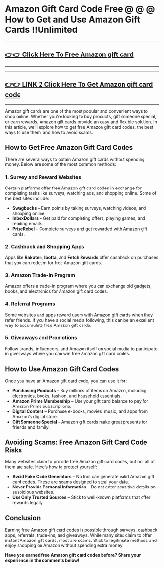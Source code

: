 # Amazon Gift Card Code Free @ @ @ How to Get and Use Amazon Gift Cards !!Unlimited

---
## [👉👉 Click Here To Free Amazon gift card](https://bgri.site/amazon/)
---



---
## [👉👉 LINK 2 Click Here To Get Amazon gift card code](https://bgri.site/amazon/)
---



Amazon gift cards are one of the most popular and convenient ways to shop online. Whether you're looking to buy products, gift someone special, or earn rewards, Amazon gift cards provide an easy and flexible solution. In this article, we’ll explore how to get free Amazon gift card codes, the best ways to use them, and how to avoid scams.

## How to Get Free Amazon Gift Card Codes
There are several ways to obtain Amazon gift cards without spending money. Below are some of the most common methods:

### 1. **Survey and Reward Websites**
Certain platforms offer free Amazon gift card codes in exchange for completing tasks like surveys, watching ads, and shopping online. Some of the best sites include:
   - **Swagbucks** – Earn points by taking surveys, watching videos, and shopping online.
   - **InboxDollars** – Get paid for completing offers, playing games, and reading emails.
   - **PrizeRebel** – Complete surveys and get rewarded with Amazon gift cards.

### 2. **Cashback and Shopping Apps**
Apps like **Rakuten**, **Ibotta**, and **Fetch Rewards** offer cashback on purchases that you can redeem for free Amazon gift cards.

### 3. **Amazon Trade-In Program**
Amazon offers a trade-in program where you can exchange old gadgets, books, and electronics for Amazon gift card codes.

### 4. **Referral Programs**
Some websites and apps reward users with Amazon gift cards when they refer friends. If you have a social media following, this can be an excellent way to accumulate free Amazon gift cards.

### 5. **Giveaways and Promotions**
Follow brands, influencers, and Amazon itself on social media to participate in giveaways where you can win free Amazon gift card codes.

## How to Use Amazon Gift Card Codes
Once you have an Amazon gift card code, you can use it for:
- **Purchasing Products** – Buy millions of items on Amazon, including electronics, books, fashion, and household essentials.
- **Amazon Prime Membership** – Use your gift card balance to pay for Amazon Prime subscriptions.
- **Digital Content** – Purchase e-books, movies, music, and apps from Amazon’s digital store.
- **Gift Someone Special** – Amazon gift cards make great presents for friends and family.

## Avoiding Scams: Free Amazon Gift Card Code Risks
Many websites claim to provide free Amazon gift card codes, but not all of them are safe. Here’s how to protect yourself:
- **Avoid Fake Code Generators** – No tool can generate valid Amazon gift card codes. These are scams designed to steal your data.
- **Never Provide Personal Information** – Do not enter sensitive details on suspicious websites.
- **Use Only Trusted Sources** – Stick to well-known platforms that offer rewards legally.

## Conclusion
Earning free Amazon gift card codes is possible through surveys, cashback apps, referrals, trade-ins, and giveaways. While many sites claim to offer instant Amazon gift cards, most are scams. Stick to legitimate methods and enjoy shopping on Amazon without spending extra money!

**Have you earned free Amazon gift card codes before? Share your experience in the comments below!**

